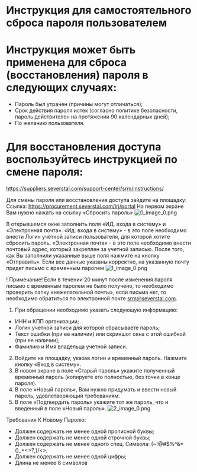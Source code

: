 # Инструкция для самостоятельного сброса пароля пользователем

# Инструкция может быть применена для сброса (восстановления) пароля в следующих случаях:
- Пароль был утрачен (причины могут отличаться);
- Срок действия пароля истек (согласно политике безопасности, пароль действителен на протяжении 90 календарных дней);
- По желанию пользователя.

# Для восстановления доступа воспользуйтесь инструкцией по смене пароля:
https://suppliers.severstal.com/support-center/srm/instructions/

Для смены пароля или восстановления доступа зайдите на площадку: Ссылка: https://procurement.severstal.com/irj/portal На первом экране Вам нужно нажать на ссылку «Сбросить пароль» 
![0_image_0.png](0_image_0.png) 

В открывшемся окне заполнить поля «ИД. входа в систему» и «Электронная почта».
«Ид. входа в систему» - в это поле необходимо внести Логин учётной записи пользователя, для которой хотите сбросить пароль. 
«Электронная почта» - в это поле необходимо внести почтовый адрес, который закреплен за учетной записью. 
После того, как Вы заполнили указанные выше поля нажмите на кнопку «Отправить». 
Если все данные указаны корректно, на указанную почту придет письмо с временным паролем 
![1_image_0.png](1_image_0.png)

! Примечание! Если в течении 20 минут после изменения пароля письмо с временным паролем не было получено, то необходимо проверить папку «нежелательной почты», если письма нет, то необходимо обратиться по электронной почте srm@severstal.com. 
1) При обращении необходимо указать следующую информацию:
- ИНН и КПП организации; 
- Логин учетной записи для которой сбрасываете пароль; 
- Текст ошибки (при ее наличии) или скриншот окна с этой ошибкой (при ее наличии);
- Фамилию и Имя владельца учетной записи.
2) Войдите на площадку, указав логин и временный пароль. Нажмите кнопку «Вход в систему».
3) В новом экране в поле «Старый пароль» укажите полученный временный пароль (копируете его полностью, без точки в конце пароля).
4) В поле «Новый пароль», Вам нужно придумать и ввести новый пароль, удовлетворяющий требованиям.
5) В поле «Подтвердить пароль» укажите тот же пароль, что и введенный в поле «Новый пароль».
![2_image_0.png](2_image_0.png)

Требования К Новому Паролю:
- Должен содержать не менее одной прописной буквы;
- Должен содержать не менее одной строчной буквы; 
- Должен содержать не менее одного спец. Символа: (~!@\#$%^&*()_+<>?\,)/<>;
- Должен содержать не менее одной цифры;
- Длина не менее 8 символов